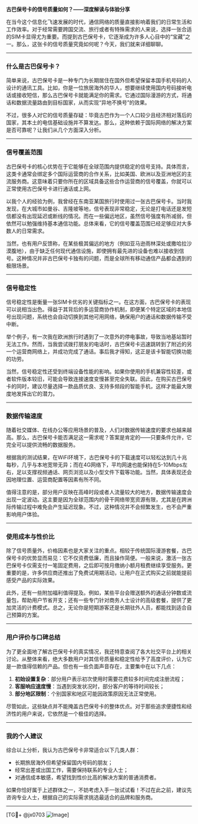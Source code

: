 **古巴保号卡的信号质量如何？——深度解读与体验分享**

在当今这个信息化飞速发展的时代，通信网络的质量直接影响着我们的日常生活和工作效率。对于经常需要跨国交流、旅行或者有特殊需求的人来说，选择一张合适的SIM卡显得尤为重要。而提到古巴保号卡，它逐渐成为许多人心目中的“宝藏”之一。那么，这张卡的信号质量究竟如何呢？今天，我们就来详细聊聊。

---

### 什么是古巴保号卡？

简单来说，古巴保号卡是一种专门为长期居住在国外但希望保留本国手机号码的人设计的通讯工具。比如，你是一位旅居海外的华人，想要继续使用国内号码接听电话或接收短信，那么古巴保号卡就能满足你的需求。它通过国际漫游的方式，将通话和数据流量路由到目标国家，从而实现“异地不换号”的效果。

不过，很多人对它的信号质量存疑：毕竟古巴作为一个人口较少且经济相对落后的国家，其本土的电信基础设施并不算发达。那么，这种依赖于国际网络的解决方案是否可靠呢？让我们从几个方面深入分析。

---

### 信号覆盖范围

古巴保号卡的核心优势在于它能够在全球范围内提供稳定的信号支持。具体而言，这类卡通常会绑定多个国际运营商的合作关系，比如美国、欧洲以及亚洲地区的主流服务商。这意味着只要你所在的区域具备这些合作运营商的信号覆盖，你就可以正常使用古巴保号卡进行通话或上网。

以我个人的经验为例，我曾经在东南亚某国旅行时使用过一张古巴保号卡。当时我发现，在大城市如曼谷、吉隆坡等地，信号表现非常稳定，无论是打电话还是发短信都没有出现延迟或断线的情况。而在一些偏远地区，虽然信号强度有所减弱，但依然可以勉强维持基本通信功能。总体来看，它的信号覆盖范围已经足够应对大多数人的日常需求。

当然，也有用户反馈称，在某些极其偏远的地方（例如亚马逊雨林深处或撒哈拉沙漠腹地），由于缺乏任何现代通信设施，即使拥有最先进的设备也难以接收到信号。这种情况并非古巴保号卡独有的问题，而是全球所有移动通信产品都会遇到的极限场景。

---

### 信号稳定性

信号稳定性是衡量一张SIM卡优劣的关键指标之一。在这方面，古巴保号卡的表现可以说相当出色。得益于其背后的多运营商协作机制，即便某个特定区域的本地信号出现问题，系统也会自动切换到其他可用网络，确保用户的通话和数据传输不受中断。

举个例子，有一次我在欧洲旅行时遇到了一次意外的停电事故，导致当地基站暂时无法工作。然而，当我尝试拨打朋友的电话时，古巴保号卡迅速跳转到了附近的另一个运营商网络上，并成功完成了通话。事后我才得知，这正是该卡智能切换功能的功劳。

当然，信号稳定性还受到终端设备性能的影响。如果你使用的手机兼容性较差，或者软件版本较旧，可能会导致连接速度变慢甚至完全失联。因此，在购买古巴保号卡的同时，建议尽量选择一款品质优良、支持多频段的智能手机，这样才能最大限度地发挥出它的潜力。

---

### 数据传输速度

随着社交媒体、在线办公等应用场景的普及，人们对数据传输速度的要求也越来越高。那么，古巴保号卡能否满足这一需求呢？答案是肯定的——只要条件允许，它完全可以提供流畅的数据服务。

根据我的测试结果，在WiFi环境下，古巴保号卡的下载速度可以轻松达到几十兆每秒，几乎与本地宽带无异；而在4G网络下，平均网速也能保持在5-10Mbps左右，足以支撑视频通话、网页浏览以及小型文件下载等功能。当然，具体表现还会因地理位置、运营商配置等因素有所不同。

值得注意的是，部分用户反映在高峰时段或者人流量较大的地方，数据传输速度会出现一定波动。这主要是因为全球范围内的骨干网络带宽资源有限，尤其是在跨洲际传输过程中难免会产生延迟现象。不过，这种情况并不会频繁发生，也不会严重影响用户体验。

---

### 使用成本与性价比

除了信号质量外，价格因素也是大家关注的重点。相较于传统国际漫游套餐，古巴保号卡的优势显而易见：它不仅资费低廉，而且操作简便。一般来说，激活一张古巴保号卡仅需支付一笔固定费用，之后即可按月缴纳小额月租费继续享受服务。更重要的是，许多供应商还推出了免费试用期活动，让用户在正式购买之前就能提前感受产品的实际效果。

此外，还有一些附加福利值得提及。例如，某些平台会赠送额外的通话分钟数或流量包，帮助用户节省开支；还有一些专门针对商务人士设计的高级套餐，提供了更加灵活的计费模式。总之，无论你是短期游客还是长期驻外人员，都能找到适合自己预算的方案。

---

### 用户评价与口碑总结

为了更全面地了解古巴保号卡的真实情况，我还特意查阅了各大社交平台上的相关讨论。从整体来看，绝大多数用户对其信号质量和稳定性给予了高度评价，认为它是一款值得信赖的产品。但也有一些负面声音存在，主要集中在以下几点：

1. **初始设置复杂**：部分用户表示初次使用时需要花费较多时间完成注册流程；
2. **客服响应速度慢**：当遇到突发状况时，部分客户的等待时间较长；
3. **部分地区限制**：个别国家和地区可能因政策原因无法正常使用。

尽管如此，这些缺点并不能掩盖古巴保号卡的整体优点。对于那些追求便捷性和经济性的用户来说，它依然是一个极佳的选择。

---

### 我的个人建议

综合以上分析，我认为古巴保号卡非常适合以下几类人群：
- 长期旅居海外但希望保留国内号码的朋友；
- 经常出差或出国工作，需要保持联系的专业人士；
- 对通信成本敏感，希望找到性价比高的解决方案的普通消费者。

如果你恰好属于上述群体之一，不妨考虑入手一张试试看！不过在此之前，建议先咨询专业人士，根据自己的实际需求挑选最适合的品牌和服务商。

---

[TG💪+ @jx0703 ![Image](https://github.com/user-attachments/assets/dbca1d08-cadb-493c-b0ec-ad6f7a83f270)]